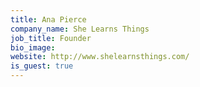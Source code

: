 ```yaml
---
title: Ana Pierce
company_name: She Learns Things
job_title: Founder
bio_image: 
website: http://www.shelearnsthings.com/
is_guest: true
---
```


